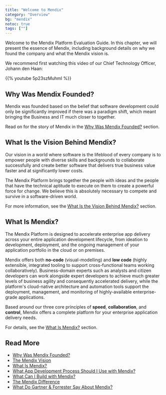 ```yaml
---
title: "Welcome to Mendix"
category: "Overview"
bg: "mendix"
notoc: true
tags: [""]
---
```


Welcome to the Mendix Platform Evaluation Guide. In this chapter, we will present the essence of Mendix, including background details on why we found the company and what the Mendix vision is.

We recommend first watching this video of our Chief Technology Officer, Johann den Haan:

{{% youtube 5p23szMuhmI %}}

## Why Was Mendix Founded? 

Mendix was founded based on the belief that software development could only be significantly improved if there was a paradigm shift, which meant bringing the Business and IT much closer to together.

Read on for the story of Mendix in the [Why Was Mendix Founded?](why-mendix) section.

## What Is the Vision Behind Mendix?

Our vision in a world where software is the lifeblood of every company is to empower people with diverse skills and backgrounds to collaborate successfully and create better software that delivers true business value faster and at significantly lower costs. 

The Mendix Platform brings together the people with ideas and the people that have the technical aptitude to execute on them to create a powerful force for change. We believe this is absolutely necessary to compete and survive in a software-driven world.

For more information, see the [What Is the Vision Behind Mendix?](mendix-vision) section.

## What Is Mendix?

The Mendix Platform is designed to accelerate enterprise app delivery across your entire application development lifecycle, from ideation to development, deployment, and the ongoing management of your application portfolio in the cloud or on premises. 

Mendix offers both **no-code** (visual-modelling) and **low code** (highly extensible, integrated tooling to support cross-functional teams working collaboratively). Business-domain experts such as analysts and citizen developers can work alongside expert developers to achieve much greater levels of business agility and consequently accelerated delivery, while the platform's cloud-native architecture and automation tools support the deployment, management, and monitoring of highly-available enterprise-grade applications.

Based around our three core principles of **speed**, **collaboration**, and **control**, Mendix offers a complete platform for your enterprise application delivery needs.

For details, see the [What Is Mendix?](what-is-mendix) section.

## Read More

* [Why Was Mendix Founded?](why-mendix)
* [The Mendix Vision](mendix-vision)
* [What Is Mendix?](what-is-mendix)
* [What App Development Process Should I Use with Mendix?](app-dev-process)
* [What Can I Build with Mendix?](use-cases)
* [The Mendix Difference](mendix-different)
* [What Do Gartner & Forrester Say About Mendix?](gartner-forrester-mendix)